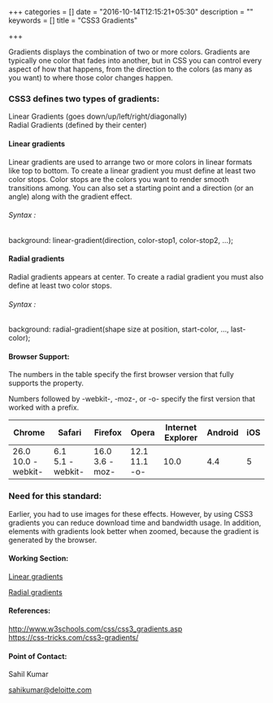 +++
categories = []
date = "2016-10-14T12:15:21+05:30"
description = ""
keywords = []
title = "CSS3 Gradients"

+++

<p>Gradients displays the combination of two or more colors.
Gradients are typically one color that fades into another, but in CSS you can control every aspect of how that happens,
from the direction to the colors (as many as you want) to where those color changes happen.</p>

<h3>CSS3 defines two types of gradients:</h3>

Linear Gradients (goes down/up/left/right/diagonally)<br>
Radial Gradients (defined by their center)<br>

<h4>Linear gradients</h4>
Linear gradients are used to arrange two or more colors in linear formats like top to bottom.
To create a linear gradient you must define at least two color stops. Color stops are the colors you want to render smooth transitions among. You can also set a starting point and a direction (or an angle) along with the gradient effect.

<h6>Syntax :</h6>
background: linear-gradient(direction, color-stop1, color-stop2, ...);


<h4>Radial gradients</h4>
Radial gradients appears at center.
To create a radial gradient you must also define at least two color stops.

<h6>Syntax :</h6>
background: radial-gradient(shape size at position, start-color, ..., last-color);

<h4>Browser Support:</h4>
<p>The numbers in the table specify the first browser version that fully supports the property.</p>
<p>Numbers followed by -webkit-, -moz-, or -o- specify the first version that worked with a prefix.</p>
<table>
  <thead>
    <tr>
      <th>Chrome</th>
      <th>Safari</th>
      <th>Firefox</th>
      <th>Opera</th>
      <th>Internet Explorer</th>
      <th>Android</th>
      <th>iOS</th>
    </tr>
  </thead>
<tbody>
  <tr>
    <td>26.0<br/>10.0 -webkit-</td>
    <td>6.1<br/>5.1 -webkit-</td>
    <td>16.0<br/>3.6 -moz-</td>
    <td>12.1<br/>11.1 -o-</td>
    <td>10.0</td>
    <td>4.4</td>
    <td>5</td>
  </tr>
</tbody>
</table>

<h3>Need for this standard:</h3>

<p>Earlier, you had to use images for these effects. However, by using CSS3 gradients you can reduce download time and bandwidth usage. In addition, elements with gradients look better when zoomed, because the gradient is generated by the browser.</p>

<h4>Working Section:</h4>

<a href="https://jsbin.com/ganaluheke/edit?html,output">Linear gradients</a>

<a href= "https://jsbin.com/bufihu/1/edit?html,output">Radial gradients</a>

<h4>References:</h4>
<a href="http://www.w3schools.com/css/css3_gradients.asp">http://www.w3schools.com/css/css3_gradients.asp</a><br>
<a href="https://css-tricks.com/css3-gradients/">https://css-tricks.com/css3-gradients/</a>

<h4>Point of Contact:</h4>

<p>Sahil Kumar</p>
<a href="mailto:sahikumar@deloitte.com">sahikumar@deloitte.com</a>
